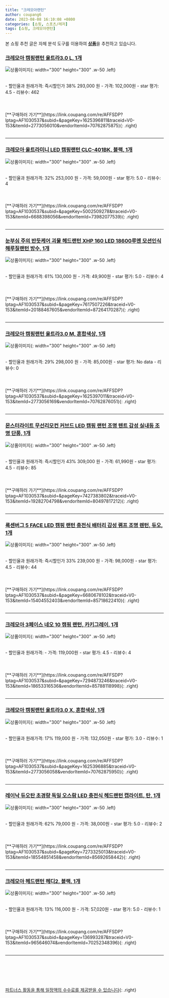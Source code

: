 ```yaml
---
title: "크레모아랜턴"
author: coupang6
date: 2023-08-08 16:10:08 +0800
categories: [쇼핑, 스포츠/레저]
tags: [쇼핑, 크레모아랜턴]
---
```


본 쇼핑 추천 글은 자체 분석 도구를 이용하여 [**상품**](https://link.coupang.com/a/bao1ui)을 추천하고 있습니다.

### [크레모아 캠핑랜턴 울트라3.0 L, 1개](https://link.coupang.com/re/AFFSDP?lptag=AF1030537&subid=&pageKey=1625396811&traceid=V0-153&itemId=2773056010&vendorItemId=70762875875)

![상품이미지](https://thumbnail10.coupangcdn.com/thumbnails/remote/230x230ex/image/retail/images/2020/05/26/14/1/1c825759-1494-4319-93e8-e5389bcd0b80.jpg){: width="300" height="300" .w-50 .left}


<br>
- 할인율과 원래가격: 즉시할인가 38%  293,000   원
- 가격: 102,000원
- star 평가: 4.5
- 리뷰수: 462
<br>
<br>
<br>
<br>
[**구매하러 가기**](https://link.coupang.com/re/AFFSDP?lptag=AF1030537&subid=&pageKey=1625396811&traceid=V0-153&itemId=2773056010&vendorItemId=70762875875){: .right}
<br>
<br>

---

### [크레모아 울트라미니 LED 캠핑랜턴 CLC-401BK, 블랙, 1개](https://link.coupang.com/re/AFFSDP?lptag=AF1030537&subid=&pageKey=5002509278&traceid=V0-153&itemId=6688398056&vendorItemId=73982077539)

![상품이미지](https://thumbnail6.coupangcdn.com/thumbnails/remote/230x230ex/image/rs_quotation_api/gxerohiv/9272e6cefcb849389fdc26bb20b9b356.jpg){: width="300" height="300" .w-50 .left}


<br>
- 할인율과 원래가격: 32%  253,000   원
- 가격: 59,000원
- star 평가: 5.0
- 리뷰수: 4
<br>
<br>
<br>
<br>
[**구매하러 가기**](https://link.coupang.com/re/AFFSDP?lptag=AF1030537&subid=&pageKey=5002509278&traceid=V0-153&itemId=6688398056&vendorItemId=73982077539){: .right}
<br>
<br>

---

### [눈부심 주의 반듯케어 괴물 헤드랜턴 XHP 160 LED 18600루멘 모션인식 해루질랜턴 방수, 1개](https://link.coupang.com/re/AFFSDP?lptag=AF1030537&subid=&pageKey=7617507226&traceid=V0-153&itemId=20188467605&vendorItemId=87264170287)

![상품이미지](https://thumbnail6.coupangcdn.com/thumbnails/remote/230x230ex/image/vendor_inventory/3181/26b199318d49c5daf87dacbe642b374a2ff1ee5a4b40935b878b215f9171.png){: width="300" height="300" .w-50 .left}


<br>
- 할인율과 원래가격: 61%  130,000   원
- 가격: 49,900원
- star 평가: 5.0
- 리뷰수: 4
<br>
<br>
<br>
<br>
[**구매하러 가기**](https://link.coupang.com/re/AFFSDP?lptag=AF1030537&subid=&pageKey=7617507226&traceid=V0-153&itemId=20188467605&vendorItemId=87264170287){: .right}
<br>
<br>

---

### [크레모아 캠핑랜턴 울트라3.0 M, 혼합색상, 1개](https://link.coupang.com/re/AFFSDP?lptag=AF1030537&subid=&pageKey=1625397011&traceid=V0-153&itemId=2773056169&vendorItemId=70762876051)

![상품이미지](https://thumbnail6.coupangcdn.com/thumbnails/remote/230x230ex/image/retail/images/2020/05/26/14/3/73a2248f-4a5a-49c1-8538-fa28c65f6712.jpg){: width="300" height="300" .w-50 .left}


<br>
- 할인율과 원래가격: 29%  298,000   원
- 가격: 85,000원
- star 평가: No data
- 리뷰수: 0
<br>
<br>
<br>
<br>
[**구매하러 가기**](https://link.coupang.com/re/AFFSDP?lptag=AF1030537&subid=&pageKey=1625397011&traceid=V0-153&itemId=2773056169&vendorItemId=70762876051){: .right}
<br>
<br>

---

### [몬스터라이트 무선리모컨 커브드 LED 캠핑 랜턴 조명 텐트 감성 실내등 조명 단품, 1개](https://link.coupang.com/re/AFFSDP?lptag=AF1030537&subid=&pageKey=7427383802&traceid=V0-153&itemId=19282704798&vendorItemId=80497817212)

![상품이미지](https://thumbnail7.coupangcdn.com/thumbnails/remote/230x230ex/image/vendor_inventory/99b0/6a6f249bc090f7a914372f0bb6bc1d187f97ed6b8d91c4539a5dc76a5870.jpg){: width="300" height="300" .w-50 .left}


<br>
- 할인율과 원래가격: 즉시할인가 43%  309,000   원
- 가격: 61,990원
- star 평가: 4.5
- 리뷰수: 85
<br>
<br>
<br>
<br>
[**구매하러 가기**](https://link.coupang.com/re/AFFSDP?lptag=AF1030537&subid=&pageKey=7427383802&traceid=V0-153&itemId=19282704798&vendorItemId=80497817212){: .right}
<br>
<br>

---

### [룩센버그 5 FACE LED 캠핑 랜턴 충전식 배터리 감성 램프 조명 렌턴, 듀오, 1개](https://link.coupang.com/re/AFFSDP?lptag=AF1030537&subid=&pageKey=6680678102&traceid=V0-153&itemId=15404552403&vendorItemId=85718622410)

![상품이미지](https://thumbnail6.coupangcdn.com/thumbnails/remote/230x230ex/image/vendor_inventory/9087/d83a1c3dfdc7e46259b6441a832d8c08ae025694214f03ce608b0a3257f2.jpg){: width="300" height="300" .w-50 .left}


<br>
- 할인율과 원래가격: 즉시할인가 33%  239,000   원
- 가격: 98,000원
- star 평가: 4.5
- 리뷰수: 44
<br>
<br>
<br>
<br>
[**구매하러 가기**](https://link.coupang.com/re/AFFSDP?lptag=AF1030537&subid=&pageKey=6680678102&traceid=V0-153&itemId=15404552403&vendorItemId=85718622410){: .right}
<br>
<br>

---

### [크레모아 3페이스 네오 10 캠핑 랜턴, 카키그레이, 1개](https://link.coupang.com/re/AFFSDP?lptag=AF1030537&subid=&pageKey=7294873246&traceid=V0-153&itemId=18653316536&vendorItemId=85788118998)

![상품이미지](https://thumbnail9.coupangcdn.com/thumbnails/remote/230x230ex/image/retail/images/2023/04/26/12/7/6d1bc70f-d9a4-4ecd-8804-02da86c3d2b5.jpg){: width="300" height="300" .w-50 .left}


<br>
- 할인율과 원래가격: 
- 가격: 119,000원
- star 평가: 4.5
- 리뷰수: 4
<br>
<br>
<br>
<br>
[**구매하러 가기**](https://link.coupang.com/re/AFFSDP?lptag=AF1030537&subid=&pageKey=7294873246&traceid=V0-153&itemId=18653316536&vendorItemId=85788118998){: .right}
<br>
<br>

---

### [크레모아 캠핑랜턴 울트라3.0 X, 혼합색상, 1개](https://link.coupang.com/re/AFFSDP?lptag=AF1030537&subid=&pageKey=1625396885&traceid=V0-153&itemId=2773056058&vendorItemId=70762875950)

![상품이미지](https://thumbnail7.coupangcdn.com/thumbnails/remote/230x230ex/image/retail/images/2020/05/26/14/1/361f0458-e396-4675-838f-88cb613dc6b3.jpg){: width="300" height="300" .w-50 .left}


<br>
- 할인율과 원래가격: 17%  119,000   원
- 가격: 132,050원
- star 평가: 3.0
- 리뷰수: 1
<br>
<br>
<br>
<br>
[**구매하러 가기**](https://link.coupang.com/re/AFFSDP?lptag=AF1030537&subid=&pageKey=1625396885&traceid=V0-153&itemId=2773056058&vendorItemId=70762875950){: .right}
<br>
<br>

---

### [레이낙 듀오탄 초경량 독일 오스람 LED 충전식 헤드랜턴 캡라이트, 탄, 1개](https://link.coupang.com/re/AFFSDP?lptag=AF1030537&subid=&pageKey=7273325013&traceid=V0-153&itemId=18554851458&vendorItemId=85692658442)

![상품이미지](https://thumbnail6.coupangcdn.com/thumbnails/remote/230x230ex/image/vendor_inventory/80e6/85e417d8cd34b8534c6269752dd397d8ff83d6907caf5a5746631e0d8af8.jpg){: width="300" height="300" .w-50 .left}


<br>
- 할인율과 원래가격: 62%  79,000   원
- 가격: 38,000원
- star 평가: 5.0
- 리뷰수: 2
<br>
<br>
<br>
<br>
[**구매하러 가기**](https://link.coupang.com/re/AFFSDP?lptag=AF1030537&subid=&pageKey=7273325013&traceid=V0-153&itemId=18554851458&vendorItemId=85692658442){: .right}
<br>
<br>

---

### [크레모아 헤드랜턴 헤디2, 블랙, 1개](https://link.coupang.com/re/AFFSDP?lptag=AF1030537&subid=&pageKey=136993287&traceid=V0-153&itemId=965646074&vendorItemId=70252348396)

![상품이미지](https://thumbnail6.coupangcdn.com/thumbnails/remote/230x230ex/image/retail/images/1207289317880484-7d359604-1240-4628-8373-3eb12fc3a1e6.jpg){: width="300" height="300" .w-50 .left}


<br>
- 할인율과 원래가격: 13%  116,000   원
- 가격: 57,020원
- star 평가: 5.0
- 리뷰수: 1
<br>
<br>
<br>
<br>
[**구매하러 가기**](https://link.coupang.com/re/AFFSDP?lptag=AF1030537&subid=&pageKey=136993287&traceid=V0-153&itemId=965646074&vendorItemId=70252348396){: .right}
<br>
<br>

---
<br><br><br><br><br> [파트너스 활동을 통해 일정액의 수수료를 제공받을 수 있습니다](https://link.coupang.com/a/bao1ui){: .right}